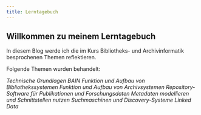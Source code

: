 ```yaml
---
title: Lerntagebuch
---
```


## Willkommen zu meinem Lerntagebuch

In diesem Blog werde ich die im Kurs Bibliotheks- und Archivinformatik besprochenen Themen reflektieren. 

Folgende Themen wurden behandelt:

*Technische Grundlagen BAIN
Funktion und Aufbau von Bibliothekssystemen
Funktion und Aufbau von Archivsystemen
Repository-Software für Publikationen und Forschungsdaten
Metadaten modellieren und Schnittstellen nutzen
Suchmaschinen und Discovery-Systeme
Linked Data*

